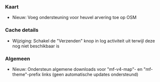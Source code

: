 
### Kaart
- Nieuw: Voeg ondersteuning voor heuvel arvering toe op OSM

### Cache details
- Wijziging: Schakel de "Verzenden" knop in log activiteit uit terwijl deze nog niet beschikbaar is

### Algemeen
- Nieuw: Ondersteun algemene downloads voor "mf-v4-map"- en "mf-theme"-prefix links (geen automatische updates ondersteund)
